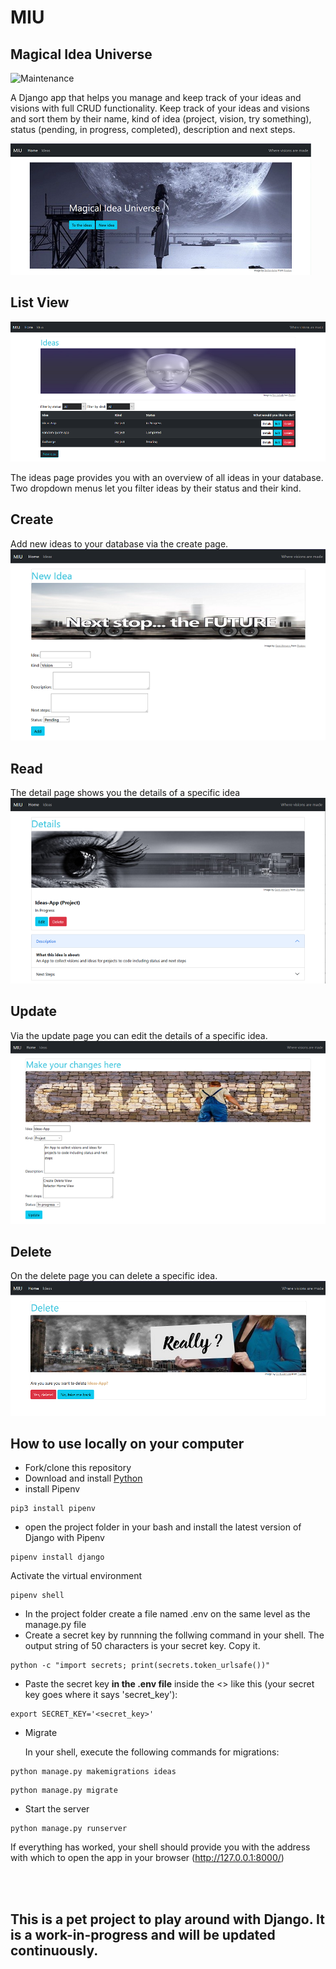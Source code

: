 # MIU

## Magical Idea Universe

![Maintenance](https://img.shields.io/badge/Maintained%3F-yes-green.svg)

A Django app that helps you manage and keep track of your ideas and visions with full CRUD functionality.
Keep track of your ideas and visions and sort them by their name, kind of idea (project, vision, try something), status (pending, in progress, completed), description and next steps.

![screenshot](static/img/screenshot_home.PNG)

## List View

![screenshot](static/img/screenshot_idealist2.png)

The ideas page provides you with an overview of all ideas in your database.
Two dropdown menus let you filter ideas by their status and their kind.

## Create

Add new ideas to your database via the create page.
![screenshot](static/img/screenshot_new.PNG)

## Read

The detail page shows you the details of a specific idea
![screenshot](static/img/screenshot_details.PNG)

## Update

Via the update page you can edit the details of a specific idea.
![screenshot](static/img/screenshot_edit.PNG)

## Delete

On the delete page you can delete a specific idea.
![screenshot](static/img/screenshot_delete.PNG)

## How to use locally on your computer

- Fork/clone this repository
- Download and install [Python](https://www.python.org/downloads/)
- install Pipenv

```
pip3 install pipenv
```

- open the project folder in your bash and install the latest version of Django with Pipenv

```
pipenv install django
```

Activate the virtual environment

```
pipenv shell
```

- In the project folder create a file named .env on the same level as the manage.py file
- Create a secret key by runnning the follwing command in your shell. The output string of 50 characters is your secret key. Copy it.

```
python -c "import secrets; print(secrets.token_urlsafe())"
```

- Paste the secret key **in the .env file** inside the <> like this (your secret key goes where it says 'secret_key'):

```
export SECRET_KEY='<secret_key>'
```

- Migrate

  In your shell, execute the following commands for migrations:

```
python manage.py makemigrations ideas
```

```
python manage.py migrate
```

- Start the server

```
python manage.py runserver
```

If everything has worked, your shell should provide you with the address with which to open the app in your browser (http://127.0.0.1:8000/)

<br/>
<br/>

## This is a pet project to play around with Django. It is a work-in-progress and will be updated continuously.
